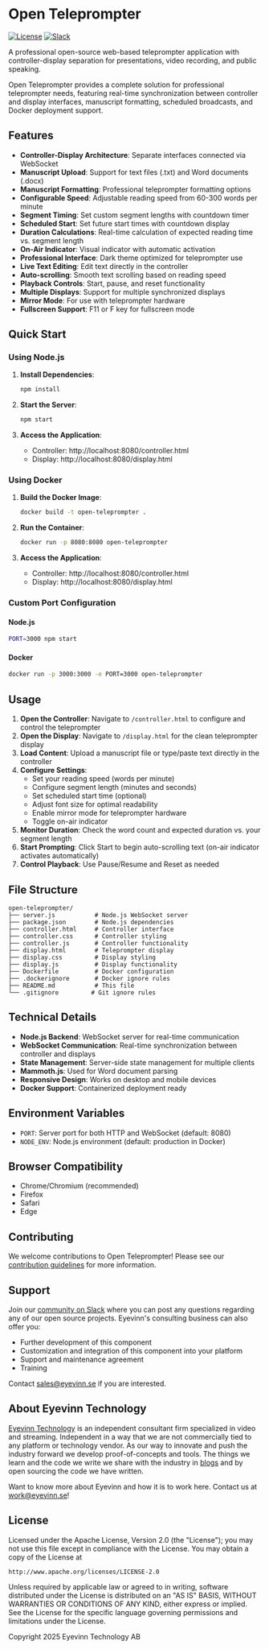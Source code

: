# Open Teleprompter

[![License](https://img.shields.io/badge/License-Apache%202.0-blue.svg)](https://opensource.org/licenses/Apache-2.0)
[![Slack](http://slack.streamingtech.se/badge.svg)](http://slack.streamingtech.se)

A professional open-source web-based teleprompter application with controller-display separation for presentations, video recording, and public speaking.

Open Teleprompter provides a complete solution for professional teleprompter needs, featuring real-time synchronization between controller and display interfaces, manuscript formatting, scheduled broadcasts, and Docker deployment support.

## Features

- **Controller-Display Architecture**: Separate interfaces connected via WebSocket
- **Manuscript Upload**: Support for text files (.txt) and Word documents (.docx)
- **Manuscript Formatting**: Professional teleprompter formatting options
- **Configurable Speed**: Adjustable reading speed from 60-300 words per minute
- **Segment Timing**: Set custom segment lengths with countdown timer
- **Scheduled Start**: Set future start times with countdown display
- **Duration Calculations**: Real-time calculation of expected reading time vs. segment length
- **On-Air Indicator**: Visual indicator with automatic activation
- **Professional Interface**: Dark theme optimized for teleprompter use
- **Live Text Editing**: Edit text directly in the controller
- **Auto-scrolling**: Smooth text scrolling based on reading speed
- **Playback Controls**: Start, pause, and reset functionality
- **Multiple Displays**: Support for multiple synchronized displays
- **Mirror Mode**: For use with teleprompter hardware
- **Fullscreen Support**: F11 or F key for fullscreen mode

## Quick Start

### Using Node.js

1. **Install Dependencies**:
   ```bash
   npm install
   ```

2. **Start the Server**:
   ```bash
   npm start
   ```

3. **Access the Application**:
   - Controller: http://localhost:8080/controller.html
   - Display: http://localhost:8080/display.html

### Using Docker

1. **Build the Docker Image**:
   ```bash
   docker build -t open-teleprompter .
   ```

2. **Run the Container**:
   ```bash
   docker run -p 8080:8080 open-teleprompter
   ```

3. **Access the Application**:
   - Controller: http://localhost:8080/controller.html
   - Display: http://localhost:8080/display.html

### Custom Port Configuration

#### Node.js
```bash
PORT=3000 npm start
```

#### Docker
```bash
docker run -p 3000:3000 -e PORT=3000 open-teleprompter
```

## Usage

1. **Open the Controller**: Navigate to `/controller.html` to configure and control the teleprompter
2. **Open the Display**: Navigate to `/display.html` for the clean teleprompter display
3. **Load Content**: Upload a manuscript file or type/paste text directly in the controller
4. **Configure Settings**:
   - Set your reading speed (words per minute)
   - Configure segment length (minutes and seconds)
   - Set scheduled start time (optional)
   - Adjust font size for optimal readability
   - Enable mirror mode for teleprompter hardware
   - Toggle on-air indicator
5. **Monitor Duration**: Check the word count and expected duration vs. your segment length
6. **Start Prompting**: Click Start to begin auto-scrolling text (on-air indicator activates automatically)
7. **Control Playback**: Use Pause/Resume and Reset as needed

## File Structure

```
open-teleprompter/
├── server.js           # Node.js WebSocket server
├── package.json        # Node.js dependencies
├── controller.html     # Controller interface
├── controller.css      # Controller styling
├── controller.js       # Controller functionality
├── display.html        # Teleprompter display
├── display.css         # Display styling
├── display.js          # Display functionality
├── Dockerfile          # Docker configuration
├── .dockerignore       # Docker ignore rules
├── README.md           # This file
└── .gitignore         # Git ignore rules
```

## Technical Details

- **Node.js Backend**: WebSocket server for real-time communication
- **WebSocket Communication**: Real-time synchronization between controller and displays
- **State Management**: Server-side state management for multiple clients
- **Mammoth.js**: Used for Word document parsing
- **Responsive Design**: Works on desktop and mobile devices
- **Docker Support**: Containerized deployment ready

## Environment Variables

- `PORT`: Server port for both HTTP and WebSocket (default: 8080)
- `NODE_ENV`: Node.js environment (default: production in Docker)

## Browser Compatibility

- Chrome/Chromium (recommended)
- Firefox
- Safari
- Edge

## Contributing

We welcome contributions to Open Teleprompter! Please see our [contribution guidelines](CONTRIBUTING.md) for more information.

## Support

Join our [community on Slack](http://slack.streamingtech.se) where you can post any questions regarding any of our open source projects. Eyevinn's consulting business can also offer you:

- Further development of this component
- Customization and integration of this component into your platform
- Support and maintenance agreement
- Training

Contact [sales@eyevinn.se](mailto:sales@eyevinn.se) if you are interested.

## About Eyevinn Technology

[Eyevinn Technology](https://www.eyevinntechnology.se) is an independent consultant firm specialized in video and streaming. Independent in a way that we are not commercially tied to any platform or technology vendor. As our way to innovate and push the industry forward we develop proof-of-concepts and tools. The things we learn and the code we write we share with the industry in [blogs](https://dev.to/video) and by open sourcing the code we have written.

Want to know more about Eyevinn and how it is to work here. Contact us at [work@eyevinn.se](mailto:work@eyevinn.se)!

## License

Licensed under the Apache License, Version 2.0 (the "License");
you may not use this file except in compliance with the License.
You may obtain a copy of the License at

    http://www.apache.org/licenses/LICENSE-2.0

Unless required by applicable law or agreed to in writing, software
distributed under the License is distributed on an "AS IS" BASIS,
WITHOUT WARRANTIES OR CONDITIONS OF ANY KIND, either express or implied.
See the License for the specific language governing permissions and
limitations under the License.

Copyright 2025 Eyevinn Technology AB